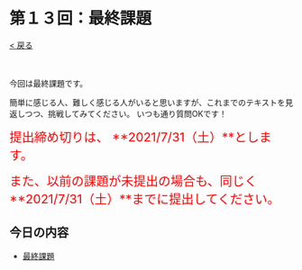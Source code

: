 # 第１３回：最終課題

[< 戻る](../)

　

今回は最終課題です。

簡単に感じる人、難しく感じる人がいると思いますが、これまでのテキストを見返しつつ、挑戦してみてください。
いつも通り質問OKです！

<span style="font-size:22px; color:red">提出締め切りは、 **2021/7/31（土）**とします。</span>

<span style="font-size:22px; color:red">また、以前の課題が未提出の場合も、同じく **2021/7/31（土）**までに提出してください。</span>




## 今日の内容

- [最終課題](kadai/)

